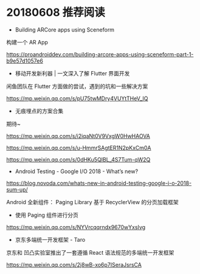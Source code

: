 # 20180608 推荐阅读

* Building ARCore apps using Sceneform

构建一个 AR App

https://proandroiddev.com/building-arcore-apps-using-sceneform-part-1-b9e57d1057e6

* 移动开发新利器 | 一文深入了解 Flutter 界面开发

闲鱼团队在 Flutter 方面做的尝试，遇到的坑和一些解决方案

https://mp.weixin.qq.com/s/pU75twMDry4VUYtTHeV_IQ

* 无痕埋点的方案合集

期待~

https://mp.weixin.qq.com/s/i2iqaNt0V9VxgW0HwHAOVA

https://mp.weixin.qq.com/s/u-HmmrSAgtER1N2pKxCm0A

https://mp.weixin.qq.com/s/0dHKu5QIBL_4S7Tum-qW2Q

* Android Testing - Google I/O 2018 - What’s new?

https://blog.novoda.com/whats-new-in-android-testing-google-i-o-2018-sum-up/

Android 全新组件： Paging Library 基于 RecyclerView 的分页加载框架

* 使用 Paging 组件进行分页

https://mp.weixin.qq.com/s/NYVrcqqrndx9670wYxsIvg

* 京东多端统一开发框架 - Taro

京东和 凹凸实验室推出了一套遵循 React 语法规范的多端统一开发框架

https://mp.weixin.qq.com/s/2j8wB-xo6p7ISeraJsrsCA
